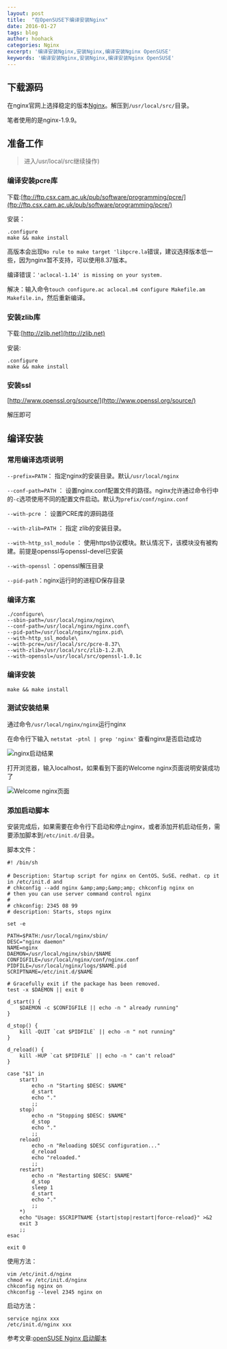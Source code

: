 ```yaml
---
layout: post
title:  "在OpenSUSE下编译安装Nginx"
date: 2016-01-27
tags: blog
author: hoohack
categories: Nginx
excerpt: '编译安装Nginx,安装Nginx,编译安装Nginx OpenSUSE'
keywords: '编译安装Nginx,安装Nginx,编译安装Nginx OpenSUSE'
---
```


## 下载源码

在nginx官网上选择稳定的版本[Nginx](http://nginx.org/en/download.html)。解压到`/usr/local/src/`目录。

笔者使用的是nginx-1.9.9。

## 准备工作

> 进入/usr/local/src继续操作)

### 编译安装pcre库

下载:[ftp://ftp.csx.cam.ac.uk/pub/software/programming/pcre/](ftp://ftp.csx.cam.ac.uk/pub/software/programming/pcre/)

安装：



	.configure
	make && make install

高版本会出现`No rule to make target 'libpcre.la`错误，建议选择版本低一些，因为nginx暂不支持，可以使用8.37版本。

编译错误：`'aclocal-1.14' is missing on your system.`

解决：输入命令`touch configure.ac aclocal.m4 configure Makefile.am Makefile.in`，然后重新编译。

### 安装zlib库

下载:[http://zlib.net](http://zlib.net)

安装:

	.configure
	make && make install

### 安装ssl

[http://www.openssl.org/source/](http://www.openssl.org/source/)

解压即可

## 编译安装

### 常用编译选项说明

`--prefix=PATH`： 指定nginx的安装目录。默认`/usr/local/nginx`

`--conf-path=PATH` ： 设置nginx.conf配置文件的路径。nginx允许通过命令行中的`-c`选项使用不同的配置文件启动。默认为`prefix/conf/nginx.conf`

`--with-pcre` ： 设置PCRE库的源码路径

`--with-zlib=PATH` ： 指定 zlib的安装目录。

`--with-http_ssl_module` ： 使用https协议模块。默认情况下，该模块没有被构建。前提是openssl与openssl-devel已安装

`--with-openssl` ：openssl解压目录

`--pid-path`：nginx运行时的进程ID保存目录

### 编译方案

	./configure\
	--sbin-path=/usr/local/nginx/nginx\
	--conf-path=/usr/local/nginx/nginx.conf\
	--pid-path=/usr/local/nginx/nginx.pid\
	--with-http_ssl_module\
	--with-pcre=/usr/local/src/pcre-8.37\
	--with-zlib=/usr/local/src/zlib-1.2.8\
	--with-openssl=/usr/local/src/openssl-1.0.1c

### 编译安装

	make && make install

### 测试安装结果

通过命令`/usr/local/nginx/nginx`运行nginx

在命令行下输入 `netstat -ptnl | grep 'nginx'` 查看nginx是否启动成功

![nginx启动结果](http://7u2eqw.com1.z0.glb.clouddn.com/nginx-start-result.png)

打开浏览器，输入localhost，如果看到下面的Welcome nginx页面说明安装成功了

![Welcome nginx页面](http://7u2eqw.com1.z0.glb.clouddn.com/Nginx-welcome-page.png)

### 添加启动脚本
安装完成后，如果需要在命令行下启动和停止nginx，或者添加开机启动任务，需要添加脚本到`/etc/init.d/`目录。

脚本文件：

	#! /bin/sh

	# Description: Startup script for nginx on CentOS、SuSE、redhat. cp it in /etc/init.d and
	# chkconfig --add nginx &amp;amp;&amp;amp; chkconfig nginx on
	# then you can use server command control nginx
	#
	# chkconfig: 2345 08 99
	# description: Starts, stops nginx

	set -e

	PATH=$PATH:/usr/local/nginx/sbin/
	DESC="nginx daemon"
	NAME=nginx
	DAEMON=/usr/local/nginx/sbin/$NAME
	CONFIGFILE=/usr/local/nginx/conf/nginx.conf
	PIDFILE=/usr/local/nginx/logs/$NAME.pid
	SCRIPTNAME=/etc/init.d/$NAME

	# Gracefully exit if the package has been removed.
	test -x $DAEMON || exit 0

	d_start() {
	    $DAEMON -c $CONFIGFILE || echo -n " already running"
	}

	d_stop() {
	    kill -QUIT `cat $PIDFILE` || echo -n " not running"
	}

	d_reload() {
	    kill -HUP `cat $PIDFILE` || echo -n " can't reload"
	}

	case "$1" in
	    start)
	        echo -n "Starting $DESC: $NAME"
	        d_start
	        echo "."
	        ;;
	    stop)
	        echo -n "Stopping $DESC: $NAME"
	        d_stop
	        echo "."
	        ;;
	    reload)
	        echo -n "Reloading $DESC configuration..."
	        d_reload
	        echo "reloaded."
	        ;;
	    restart)
	        echo -n "Restarting $DESC: $NAME"
	        d_stop
	        sleep 1
	        d_start
	        echo "."
	        ;;
	    *)
	    echo "Usage: $SCRIPTNAME {start|stop|restart|force-reload}" >&2
	    exit 3
	    ;;
	esac

	exit 0

使用方法：

	vim /etc/init.d/nginx
	chmod +x /etc/init.d/nginx
	chkconfig nginx on
	chkconfig --level 2345 nginx on


启动方法：

	service nginx xxx
	/etc/init.d/nginx xxx

参考文章:[openSUSE Nginx 启动脚本](http://www.coffin5257.com/opensuse-nginx-startup-script/)
